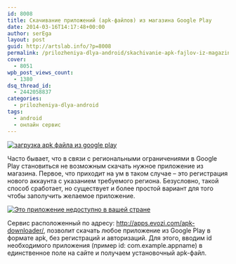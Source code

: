 ```yaml
---
id: 8008
title: Скачивание приложений (apk-файлов) из магазина Google Play
date: 2014-03-16T14:17:48+00:00
author: serEga
layout: post
guid: http://artslab.info/?p=8008
permalink: /prilozheniya-dlya-android/skachivanie-apk-fajlov-iz-magazina-google-play/
cover:
  - 8051
wpb_post_views_count:
  - 1380
dsq_thread_id:
  - 2442058837
categories:
  - prilozheniya-dlya-android
tags:
  - android
  - онлайн сервис
---
```

[<img class="aligncenter size-medium wp-image-8009" alt="загрузка apk файла из google play" src="{{site.img_cdn}}/skachat_apk_android-300x141.jpg" srcset="{{site.img_cdn}}/skachat_apk_android-300x141.jpg 300w, {{site.img_cdn}}/skachat_apk_android.jpg 787w" sizes="(max-width: 300px) 100vw, 300px" />]({{site.img_cdn}}/skachat_apk_android.jpg)

Часто бывает, что в связи с региональными ограничениями в Google Play становиться не возможным скачать нужное приложение из магазина. Первое, что приходит на ум в таком случае &#8211; это регистрация нового аккаунта с указанием требуемого региона. Безусловно, такой способ сработает, но существует и более простой вариант для того чтобы заполучить желаемое приложение.

<!--more-->

[<img class="size-medium wp-image-8027 aligncenter" alt="Это приложение недоступно в вашей стране" src="{{site.img_cdn}}/prilozhenie_nedostupno-300x79.jpg" srcset="{{site.img_cdn}}/prilozhenie_nedostupno-300x79.jpg 300w, {{site.img_cdn}}/prilozhenie_nedostupno.jpg 565w" sizes="(max-width: 300px) 100vw, 300px" />]({{site.img_cdn}}/prilozhenie_nedostupno.jpg)

Сервис расположенный по адресу: <http://apps.evozi.com/apk-downloader/>, позволит скачать любое приложение из Google Play в формате apk, без регистраций и авторизаций. Для этого, вводим id необходимого приложения (пример id: com.example.appname) в единственное поле на сайте и получаем установочный apk-файл.